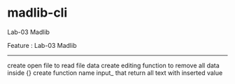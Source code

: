 # madlib-cli


Lab-03 Madlib

Feature : Lab-03 Madlib

------------------------------------
create open file to read file data
create editing function to remove all data inside {}
create function name input_ that return all text with inserted value 

